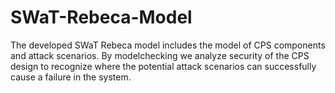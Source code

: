 # SWaT-Rebeca-Model
The developed SWaT Rebeca model includes the model of CPS components and attack scenarios. By modelchecking we analyze security of the CPS design to recognize where the potential attack scenarios can successfully cause a failure in the system. 
